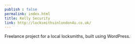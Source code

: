 ```yaml
---
publish : false
permalink: index.html
title: Kelly Security
link: http://locksmithsinlondon4u.co.uk/
---
```


Freelance project for a local locksmiths, built using WordPress.